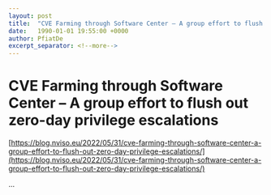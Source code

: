 ```yaml
---
layout: post
title:  "CVE Farming through Software Center – A group effort to flush out zero-day privilege escalations"
date:   1990-01-01 19:55:00 +0000
author: PfiatDe
excerpt_separator: <!--more-->
---
```


# CVE Farming through Software Center – A group effort to flush out zero-day privilege escalations

[https://blog.nviso.eu/2022/05/31/cve-farming-through-software-center-a-group-effort-to-flush-out-zero-day-privilege-escalations/](https://blog.nviso.eu/2022/05/31/cve-farming-through-software-center-a-group-effort-to-flush-out-zero-day-privilege-escalations/)

...
<!--more-->
